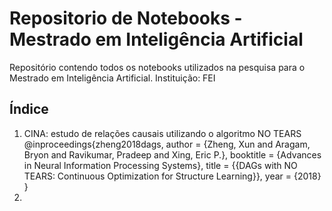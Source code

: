 # Repositorio de Notebooks - Mestrado em Inteligência Artificial
Repositório contendo todos os notebooks utilizados na pesquisa para o Mestrado em Inteligência Artificial.
Instituição: FEI

## Índice
1. CINA: estudo de relações causais utilizando o algoritmo NO TEARS
@inproceedings{zheng2018dags,
    author = {Zheng, Xun and Aragam, Bryon and Ravikumar, Pradeep and Xing, Eric P.},
    booktitle = {Advances in Neural Information Processing Systems},
    title = {{DAGs with NO TEARS: Continuous Optimization for Structure Learning}},
    year = {2018}
}
2.